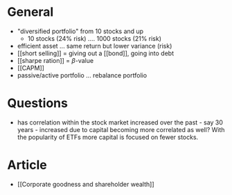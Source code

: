 # General
- "diversified portfolio" from 10 stocks and up
	- 10 stocks (24% risk) .... 1000 stocks (21% risk)
- efficient asset ... same return but lower variance (risk)
- [[short selling]] = giving out a [[bond]], going into debt
- [[sharpe ration]] = $\beta$-value
- [[CAPM]]
- passive/active portfolio ... rebalance portfolio

# Questions
- has correlation within the stock market increased over the past - say 30 years - increased due to capital becoming more correlated as well? With the popularity of ETFs more capital is focused on fewer stocks.

# Article
- [[Corporate goodness and shareholder wealth]]